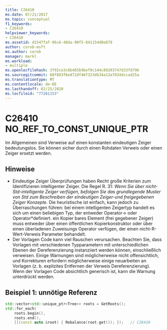 ```yaml
---
title: C26410
ms.date: 07/21/2017
ms.topic: conceptual
f1_keywords:
- C26410
helpviewer_keywords:
- C26410
ms.assetid: d1547faf-96c6-48da-90f5-841154d0e878
author: corob-msft
ms.author: corob
manager: markl
ms.workload:
- multiple
ms.openlocfilehash: 3f92ce3c6b465b9bef9c144c89203747d33fd796
ms.sourcegitcommit: 68f893f6e472df46f323db34a13a7034dccad25a
ms.translationtype: MT
ms.contentlocale: de-DE
ms.lasthandoff: 02/15/2020
ms.locfileid: "77261153"
---
```

# <a name="c26410--no_ref_to_const_unique_ptr"></a>C26410  NO_REF_TO_CONST_UNIQUE_PTR
Im Allgemeinen sind Verweise auf einen konstanten eindeutigen Zeiger bedeutungslos. Sie können sicher durch einen Rohdaten Verweis oder einen Zeiger ersetzt werden.

## <a name="remarks"></a>Hinweise
- Eindeutige Zeiger Überprüfungen haben Recht große Kriterien zum Identifizieren intelligenter Zeiger. Die Regel R. 31: *Wenn Sie über nicht-Std-intelligente Zeiger verfügen, befolgen Sie das grundlegende Muster von Std zum Beschreiben der eindeutigen Zeiger-und freigegebenen Zeiger Konzepte*. Die heuristische ist einfach, kann jedoch zu Überraschungen führen: bei einem intelligenten Zeigertyp handelt es sich um einen beliebigen Typ, der entweder Operator-> oder Operator\*definiert. ein Kopier bares Element (frei gegebener Zeiger) muss entweder über einen öffentlichen Kopierkonstruktor oder über einen überladenen Zuweisungs Operator verfügen, der einen nicht-R-Wert-Verweis Parameter behandelt.
- Der Vorlagen Code kann viel Rauschen verursachen. Beachten Sie, dass Vorlagen mit verschiedenen Typparametern mit unterschiedlichen Ebenen der Dereferenzierung instanziiert werden können, einschließlich verweisen. Einige Warnungen sind möglicherweise nicht offensichtlich, und Korrekturen erfordern möglicherweise einige neuarbeiten an Vorlagen (z. b. explizites Entfernen der Verweis Dereferenzierung). Wenn der Vorlagen Code absichtlich generisch ist, kann die Warnung unterdrückt werden.

## <a name="example-1-unnecessary-reference"></a>Beispiel 1: unnötige Referenz

```cpp
std::vector<std::unique_ptr<Tree>> roots = GetRoots();
std::for_each(
    roots.begin(),
    roots.end(),
    [](const auto &root) { Rebalance(root.get()); });   // C26410
```

